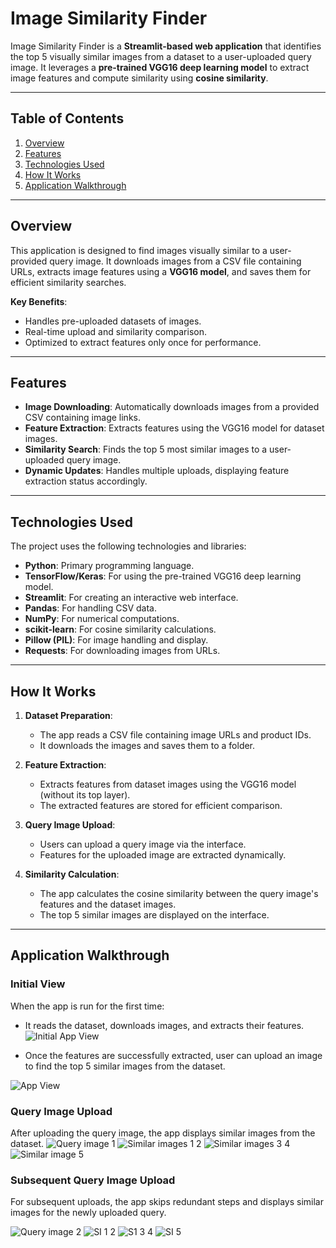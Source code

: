 # Image Similarity Finder

Image Similarity Finder is a **Streamlit-based web application** that identifies the top 5 visually similar images from a dataset to a user-uploaded query image. It leverages a **pre-trained VGG16 deep learning model** to extract image features and compute similarity using **cosine similarity**.

---

## Table of Contents
1. [Overview](#overview)
2. [Features](#features)
3. [Technologies Used](#technologies-used)
4. [How It Works](#how-it-works)
5. [Application Walkthrough](#application-walkthrough)

---

## Overview
This application is designed to find images visually similar to a user-provided query image. It downloads images from a CSV file containing URLs, extracts image features using a **VGG16 model**, and saves them for efficient similarity searches.

**Key Benefits**:
- Handles pre-uploaded datasets of images.
- Real-time upload and similarity comparison.
- Optimized to extract features only once for performance.

---

## Features
- **Image Downloading**: Automatically downloads images from a provided CSV containing image links.
- **Feature Extraction**: Extracts features using the VGG16 model for dataset images.
- **Similarity Search**: Finds the top 5 most similar images to a user-uploaded query image.
- **Dynamic Updates**: Handles multiple uploads, displaying feature extraction status accordingly.

---

## Technologies Used
The project uses the following technologies and libraries:
- **Python**: Primary programming language.
- **TensorFlow/Keras**: For using the pre-trained VGG16 deep learning model.
- **Streamlit**: For creating an interactive web interface.
- **Pandas**: For handling CSV data.
- **NumPy**: For numerical computations.
- **scikit-learn**: For cosine similarity calculations.
- **Pillow (PIL)**: For image handling and display.
- **Requests**: For downloading images from URLs.

---

## How It Works

1. **Dataset Preparation**:
   - The app reads a CSV file containing image URLs and product IDs.
   - It downloads the images and saves them to a folder.

2. **Feature Extraction**:
   - Extracts features from dataset images using the VGG16 model (without its top layer).
   - The extracted features are stored for efficient comparison.

3. **Query Image Upload**:
   - Users can upload a query image via the interface.
   - Features for the uploaded image are extracted dynamically.

4. **Similarity Calculation**:
   - The app calculates the cosine similarity between the query image's features and the dataset images.
   - The top 5 similar images are displayed on the interface.

---

## Application Walkthrough

### Initial View
When the app is run for the first time:
- It reads the dataset, downloads images, and extracts their features.
![Initial App View](https://github.com/user-attachments/assets/d097aaa7-fcf2-4883-acdf-c64a4694bce8)

- Once the features are successfully extracted, user can upload an image to find the top 5 similar images from the dataset.
  
![App View](https://github.com/user-attachments/assets/3fd81f22-edc1-4d44-9897-c253256b38ec)


### Query Image Upload
After uploading the query image, the app displays similar images from the dataset.
![Query image 1](https://github.com/user-attachments/assets/9838c274-42bf-41ba-9280-77435e7ae523)
![Similar images 1 2 ](https://github.com/user-attachments/assets/e0eac3d7-7dc5-460c-944e-59c543235de8)
![Similar images 3 4](https://github.com/user-attachments/assets/59ba720e-941b-4a53-9154-bcae4e5f7a10)
![Similar image 5](https://github.com/user-attachments/assets/b8b111af-4ca7-4538-8091-f4a35af088ec)

### Subsequent Query Image Upload
For subsequent uploads, the app skips redundant steps and displays similar images for the newly uploaded query.

![Query image 2](https://github.com/user-attachments/assets/0657b99e-78d8-4a50-849a-f0e7109b4cdb)
![SI 1 2](https://github.com/user-attachments/assets/bf4c7fca-3d41-49c1-a937-45cc48f5fa1b)
![S1 3 4](https://github.com/user-attachments/assets/dc723940-debb-4415-bb8f-455dd76aa102)
![SI 5](https://github.com/user-attachments/assets/43ad949f-5116-4fb7-b249-3fb85022d428)


